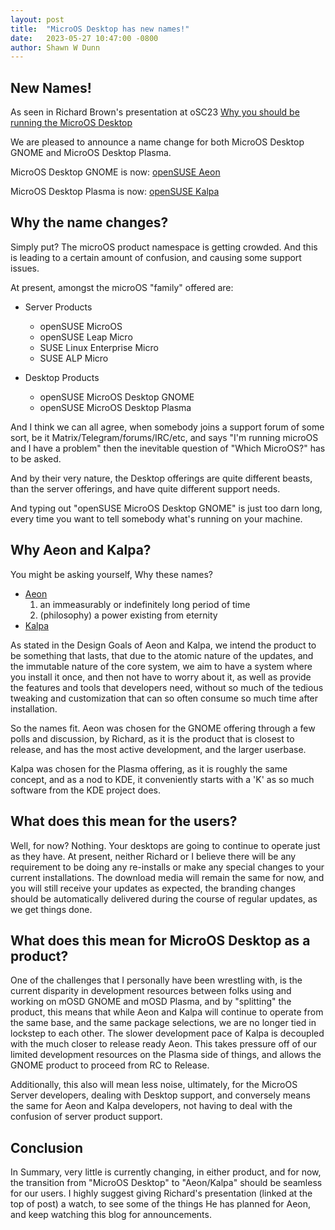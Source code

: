 ```yaml
---
layout: post
title:  "MicroOS Desktop has new names!"
date:   2023-05-27 10:47:00 -0800
author: Shawn W Dunn
---
```


## New Names!

As seen in Richard Brown's presentation at oSC23 [Why you should be running the MicroOS Desktop](https://www.youtube.com/watch?v=lKYLF1tA4Ik)

We are pleased to announce a name change for both MicroOS Desktop GNOME and
MicroOS Desktop Plasma.

MicroOS Desktop GNOME is now: [openSUSE Aeon](https://aeondesktop.org)

MicroOS Desktop Plasma is now: [openSUSE Kalpa](https://kalpadesktop.org)

## Why the name changes?

Simply put?  The microOS product namespace is getting crowded.  And this is
leading to a certain amount of confusion, and causing some support issues.

At present, amongst the microOS "family" offered are:

- Server Products
    - openSUSE MicroOS
    - openSUSE Leap Micro
    - SUSE Linux Enterprise Micro
    - SUSE ALP Micro

- Desktop Products
    - openSUSE MicroOS Desktop GNOME
    - openSUSE MicroOS Desktop Plasma

And I think we can all agree, when somebody joins a support forum of some sort,
be it Matrix/Telegram/forums/IRC/etc, and says "I'm running microOS and I have a
problem" then the inevitable question of "Which MicroOS?" has to be asked.

And by their very nature, the Desktop offerings are quite different beasts, than
the server offerings, and have quite different support needs.

And typing out "openSUSE MicroOS Desktop GNOME" is just too darn long, every
time you want to tell somebody what's running on your machine.


## Why Aeon and Kalpa?

You might be asking yourself, Why these names?

- [Aeon](https://en.wikipedia.org/wiki/Aeon)
    1. an immeasurably or indefinitely long period of time
    2. (philosophy) a power existing from eternity
- [Kalpa](https://en.wikipedia.org/wiki/Kalpa_(time))

As stated in the Design Goals of Aeon and Kalpa, we intend the product to be
something that lasts, that due to the atomic nature of the updates, and the
immutable nature of the core system, we aim to have a system where you install
it once, and then not have to worry about it, as well as provide the features
and tools that developers need, without so much of the tedious tweaking and
customization that can so often consume so much time after installation.

So the names fit.  Aeon was chosen for the GNOME offering through a few polls
and discussion, by Richard, as it is the product that is closest to release, and
has the most active development, and the larger userbase.

Kalpa was chosen for the Plasma offering, as it is roughly the same concept, and
as a nod to KDE, it conveniently starts with a 'K' as so much software from the
KDE project does.

## What does this mean for the users?

Well, for now?   Nothing.   Your desktops are going to continue to operate just
as they have.  At present, neither Richard or I believe there will be any
requirement to be doing any re-installs or make any special changes to your
current installations.  The download media will remain the same for now, and you
will still receive your updates as expected, the branding changes should be
automatically delivered during the course of regular updates, as we get things
done.

## What does this mean for MicroOS Desktop as a product?

One of the challenges that I personally have been wrestling with, is the current
disparity in development resources between folks using and working on mOSD GNOME
and mOSD Plasma, and by "splitting" the product, this means that while Aeon and
Kalpa will continue to operate from the same base, and the same package
selections, we are no longer tied in lockstep to each other.  The slower
development pace of Kalpa is decoupled with the much closer to release ready
Aeon.  This takes pressure off of our limited development resources on the
Plasma side of things, and allows the GNOME product to proceed from RC to
Release.

Additionally, this also will mean less noise, ultimately, for the MicroOS Server
developers, dealing with Desktop support, and conversely means the same for Aeon
and Kalpa developers, not having to deal with the confusion of server product
support.

## Conclusion

In Summary, very little is currently changing, in either product, and for now,
the transition from "MicroOS Desktop" to "Aeon/Kalpa" should be seamless for our
users.    I highly suggest giving Richard's presentation (linked at the top of
post) a watch, to see some of the things He has planned for Aeon, and keep
watching this blog for announcements.
